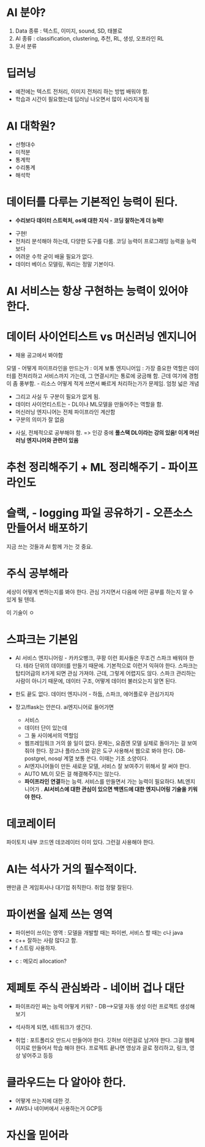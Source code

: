 # AI 분야?

1. Data 종류 : 텍스트, 이미지, sound, SD, 태블로
2. AI 종류 : classification, clustering, 추천, RL, 생성, 오프라인 RL
3. 문서 분류 

# 딥러닝

- 예전에는 텍스트 전처리, 이미지 전처리 하는 방법 배워야 함.
- 학습과 시간이 필요했는데 딥러닝 나오면서 많이 사라지게 됨

 # AI 대학원?

- 선형대수
- 미적분
- 통계학
- 수리통계
- 해석학

# 데이터를 다루는 기본적인 능력이 된다.

* **수리보다 데이터 스트럭처, os에 대한 지식 - 코딩 잘하는게 더 능력!**

- 구현!
- 전처리 분석해야 하는데, 다양한 도구를 다룸. 코딩 능력이 프로그래밍 능력을 능력보다 
- 어려운 수학 굳이 배울 필요가 없다.
- 데이터 베이스 모델링, 쿼리는 정말 기본이다.



# AI 서비스는 항상 구현하는 능력이 있어야 한다.



# 데이터 사이언티스트 vs 머신러닝 엔지니어

* 채용 공고에서 봐야함

모델 - 어떻게 파이프라인을 만드는가 : 이게 보통 엔지니어임 : 가장 중요한 역할은 데이터를 전처리하고 서비스까지 가는데, 그 연결시키는 통로에 궁금해 함. 근데 여기에 경험이 좀 풍부함. - 리소스 어떻게 적게 쓰면서 빠르게 처리하는가가 문제임. 엄청 넓은 개념

- 그리고 사실 두 구분이 필요가 없게 됨. 
- 데이터 사이언티스트는 - DL이나 ML모델을 만들어주는 역할을 함.
- 머신러닝 엔지니어는 전체 파이프라인 계산함
- 구분의 의미가 잘 없음



* 사실, 전체적으로 공부해야 함. => 인강 중에 **풀스택 DL이라는 강의 있음!  이게 머신러닝 엔지니어와 관련이 있음**



# 추천 정리해주기 + ML 정리해주기 - 파이프라인도

# 슬랙, - logging 파일 공유하기 - 오픈소스 만들어서 배포하기



지금 쓰는 것들과 AI 함께 가는 것 중요. 



# 주식 공부해라

세상이 어떻게 변하는지를 봐야 한다. 관심 가지면서 다음에 어떤 공부를 하는지 알 수 있게 될 텐데. 

이 기술이 ㅇ



# 스파크는 기본임

- AI 서비스 엔지니어링 - 카카오뱅크, 쿠팡 이런 회사들은 무조건 스파크 배워야 한다. 테라 단위의 데이터를 만들기 때문에. 기본적으로 이런거 익혀야 한다. 스파크는 탑티어급의 it가게 되면 관심 가져야. 근데, 그렇게 어렵지도 않다. 스파크 관리하는 사람이 아니기 때문에, 데이터 구조, 어떻게 데이터 불러오는지 알면 된다.

- 한도 끝도 없다. 데이터 엔지니어 - 하둡, 스파크, 에어플로우 관심가지자

- 장고/flask는 안쓴다. ai엔지니어로 들어가면 

  - 서비스
  - 데이터 단이 있는데
  - 그 둘 사이에서의 역할임
  - 웹프레임워크 거의 쓸 일이 없다. 문제는, 요즘엔 모델 실제로 돌아가는 걸 보여줘야 한다. 장고나 플라스크와 같은 도구 사용해서 웹으로 봐야 한다. DB- postgrel, nosql 계열 보통 쓴다. 이때는 기초 소양이다. 
  - AI엔지니어들이 만든 새로운 모델, 서비스 잘 보여주기 위해서 잘 써야 한다.

  * AUTO ML이 모든 걸 해결해주지는 않는다. 
  * **파이프라인 연결**하는 능력. 서비스를 만들면서 가는 능력이 필요하다. ML엔지니어가 . **AI서비스에 대한 관심이 있으면 백엔드에 대한 엔지니어링 기술을 키워야 한다.** 



# 데코레이터

파이토치 내부 코드엔 데코레이터 이미 있다. 그런걸 사용해야 한다.



# AI는 석사가 거의 필수적이다.

왠만큼 큰 게임회사나 대기업 취직한다. 취업 정말 잘된다. 



# 파이썬을 실제 쓰는 영역

- 파이썬이 쓰이는 영역 : 모델을 개발할 때는 파이썬, 서비스 할 때는 c나 java
- c++ 잘하는 사람 많다고 함.
- f 스트링 사용하자. 

* c : 메모리 allocation? 



# 제페토 주식 관심봐라 - 네이버 겁나 대단



*  파이프라인 짜는 능력 어떻게 키워? - DB-->모델 자동 생성 이런 프로젝트 생성해보기

* 석사하게 되면, 네트워크가 생긴다. 

* 취업 : 포트폴리오 만드시 만들어야 한다. 깃허브 이런걸로 남겨야 한다. 그걸 웹페이지로 만들어서 학습 해야 한다. 프로젝트 끝나면 영상과 글로 정리하고, 링크, 영상 넣어주고 등등 

# 클라우드는 다 알아야 한다.

- 어떻게 쓰는지에 대한 것.
- AWS나 네이버에서 사용하는거 GCP등



# 자신을 믿어라

